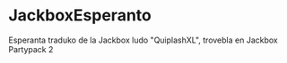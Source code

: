 # JackboxEsperanto
Esperanta traduko de la Jackbox ludo "QuiplashXL", trovebla en Jackbox Partypack 2

